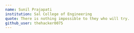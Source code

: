 ```yaml
---
name: Sunil Prajapati
institution: Sal College of Engineering
quote: There is nothing impossible to they who will try.
github_user: thehacker0075
---
```

